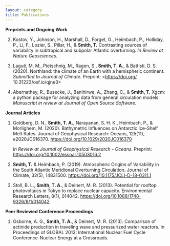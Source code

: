 ```yaml
---
layout: category
title: Publications
---
```


**Preprints and Ongoing Work**



2. Kostov, Y., Johnson, H., Marshall, D., Forget, G., Heimbach, P.,
    Holliday, P., Li, F., Lozier, S., Pillar, H., & **Smith, T.**
    Contrasting sources of variability in subtropical and subpolar
    Atlantic overturning. *In Review at Nature Geosciences.*

3. Lagu&#235;, M. M., Pietschnig, M., Ragen, S., **Smith, T. A.**,
    & Battisti, D. S. (2020).
    Northland: the climate of an Earth with a hemispheric continent.
    *Submitted to Journal of Climate.*
    Preprint: <https://doi.org/ 10.31223/osf.io/qjne3>

4. Abernathey, R., Busecke, J., Banihirwe, A., Zhang, C., & **Smith, T.**
    Xgcm: a python package for analyzing data from general circulation models.
    *Manuscript in review at Journal of Open Source Software.*

**Journal Articles**

1. Goldberg, D. N., **Smith, T. A.**, Narayanan, S. H. K., 
    Heimbach, P., & Morlighem, M. (2020). Bathymetric Influences on
    Antarctic Ice-Shelf Melt Rates. Journal of Geophysical
    Research: Oceans, 125(11), e2020JC016370.
    <https://doi.org/10.1029/2020JC016370>

    *In Review at Journal of Geophysical Research - Oceans.*
    Preprint: <https://doi.org/10.1002/essoar.10503016.2>

2. **Smith, T.** & Heimbach, P. (2019). 
    Atmospheric Origins of Variability in the South Atlantic Meridional
    Overturning Circulation.
    Journal of Climate, 32(5), 14831500.
    <https://doi.org/10.1175/JCLI-D-18-0311.1>

3. Stoll, B. L., **Smith, T. A.**, & Deinert, M. R. (2013).
    Potential for rooftop photovoltaics in Tokyo to replace nuclear capacity.
    Environmental Research Letters, 8(1), 014042.
    <https://doi.org/10.1088/1748-9326/8/1/014042>

**Peer Reviewed Conference Proceedings**

1. Osborne, A. G., **Smith, T. A.**, & Deinert, M. R. (2013).
    Comparison of actinide production in traveling wave and pressurized water
    reactors. In Proceedings of GLOBAL 2013: International Nuclear Fuel
    Cycle Conference-Nuclear Energy at a Crossroads.
